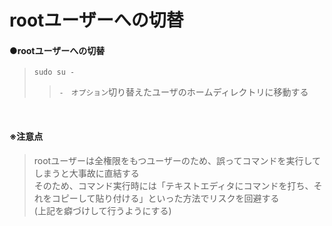 # rootユーザーへの切替

#### ●rootユーザーへの切替
>`sudo su -`
>>`-　オプション`切り替えたユーザのホームディレクトリに移動する<br>
<br>

#### ※注意点
>rootユーザーは全権限をもつユーザーのため、誤ってコマンドを実行してしまうと大事故に直結する<br>
>そのため、コマンド実行時には「テキストエディタにコマンドを打ち、それをコピーして貼り付ける」といった方法でリスクを回避する<br>
>(上記を癖づけして行うようにする)<br>
<br>
